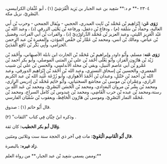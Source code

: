 ٢٣٠٤ -** م د:** سَعِيد بن عبد الجبار بن يَزِيد الْقُرَشِيّ (١) ، أبو عُثْمَان الكرابيسي، البَصْرِيّ، نزيل مكة.

**رَوَى عَن:** إِبْرَاهِيم بْن مُحَمَّد بْن ثَابِت العبدري، الحجبي - ويُقال الجمحي - وحرب بْن أَبي العالية، وحماد بْن سَلَمَة (م) ، ودفاع بْن دغفل، ورفاعة بْن يَحْيَى الزرقي (د) ، وعبد الله بْن عَبْد الْعَزِيزِ الليثي، وعبد العزيز بْن مُحَمَّد الدَّراوَرْدِيّ (د) ، والفرات بْن أَبي الفرات، وفضيل بْن عياض، ومالك بْن أنس، ومحمد بْن عَمَّار بْن حَفْص المؤذن، والمغيرة بْن عبد الرحمن الحزامي، وأَبِي بَكْر بْن نَافِع الْمَدَنِيّ.

**رَوَى عَنه:** مسلم، وأَبُو داود، وإبراهيم بْن مُحَمَّد بْن الحارث ابن نابلة الأصبهاني، وأَحْمَد بْن زَيْد بْن هَارُون القزاز، وأَبُو يَعْلَى أَحْمَد بْن علي بْن المثنى الموصلي، وأبو بكر أحمد بْن عَمْرو بْن أَبي عاصم النبيل، وبقي بْن مخلد الأندلسي، والحسن بْن علي بْن شبيب المعمري، والحسين بْن إسحاق التستري، وعبد الله بْن أَحْمَد بْن إِبْرَاهِيم الدورقي، وعبد الله بْن أحمد بْنِ حَنْبَلٍ، وعبدان بْن أَحْمَدَ الأهوازي، وأبو زُرْعَة عُبَيد الله بْن عبد الكريم الرازي، وعِمْران بْن موسى بْن مجاشع السختياني، وأَبُو حَاتِم مُحَمَّد بْن إدريس الرازي، ومحمد بْن بِشْر بْن مروان البغدادي، ومحمد بْن الْحَسَن البَصْرِيّ، ومحمد بْن عَبد اللَّهِ بن رستة،ومحمد بْن عبده بْن حرب الْقَاضِي، ومحمد بْن عبدوس بْن كامل السراج، ومحمد بْن مُحَمَّد التمار البَصْرِيّ، وموسى بْن هَارُون الْحَافِظ، ويعقوب بْن سُفْيَان الفارسي.

قال أَبُو حاتم (١) : صدوق.

وذكره ابنُ حِبَّان فِي كتاب "الثقات" (٢) .

**وَقَال أبو بكر الخطيب:** كان ثقة.

**قال أَبُو الْقَاسِم الْبَغَوِيّ:** مات فِي آخر ذي الحجة سنة ست وثلاثين ومئتين.

**زاد غيره:** بالبصرة.

وممن يسمى سَعِيد بْن عبد الجبار،** من رواة العلم:**